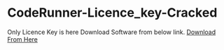 # CodeRunner-Licence_key-Cracked
Only Licence Key is here Download Software from below link.
<a style="a:hover color:red;background-color:transparent;text-decoration:underline;" herf="https://drive.google.com/open?id=1-4-usaYuPpJeE1YuE0Qy7WwHKr0FqPfx">  Download From Here </a>
